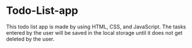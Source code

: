 # Todo-List-app
This todo list app is made by using HTML, CSS, and JavaScript.
The tasks entered by the user will be saved in the local storage until it does not get deleted by the user.
